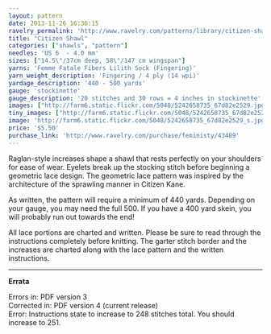```yaml
---
layout: pattern
date: 2013-11-26 16:36:15
ravelry_permalink: 'http://www.ravelry.com/patterns/library/citizen-shawl'
title: "Citizen Shawl"
categories: ["shawls", "pattern"]
needles: 'US 6  - 4.0 mm'
sizes: ["14.5\"/37cm deep, 58\"/147 cm wingspan"]
yarns: 'Femme Fatale Fibers Lilith Sock (Fingering)'
yarn_weight_description: 'Fingering / 4 ply (14 wpi)'
yardage_description: '440 - 500 yards'
gauge: 'stockinette'
gauge_description: '20 stitches and 30 rows = 4 inches in stockinette'
images: ["http://farm6.static.flickr.com/5048/5242658735_67d82e2529.jpg", "http://farm6.static.flickr.com/5161/5242658777_76fd3c9276.jpg", "http://farm6.static.flickr.com/5081/5242658519_cf049d2949.jpg", "http://farm6.static.flickr.com/5287/5243253090_f6ed896a56.jpg", "http://farm6.static.flickr.com/5204/5242658573_b277b896ba.jpg", "http://images4-b.ravelrycache.com/uploads/MariaO/42356414/dsc01634_medium.jpg", "http://images4-b.ravelrycache.com/uploads/MariaO/42356386/dsc01602_medium.jpg"]
tiny_images: ["http://farm6.static.flickr.com/5048/5242658735_67d82e2529_s.jpg", "http://farm6.static.flickr.com/5161/5242658777_76fd3c9276_s.jpg", "http://farm6.static.flickr.com/5081/5242658519_cf049d2949_s.jpg", "http://farm6.static.flickr.com/5287/5243253090_f6ed896a56_s.jpg", "http://farm6.static.flickr.com/5204/5242658573_b277b896ba_s.jpg", "http://images4.ravelrycache.com/uploads/MariaO/42356414/dsc01634_square.jpg", "http://images4-b.ravelrycache.com/uploads/MariaO/42356386/dsc01602_square.jpg"]
image: 'http://farm6.static.flickr.com/5048/5242658735_67d82e2529_s.jpg'
price: '$5.50'
purchase_link: 'http://www.ravelry.com/purchase/feministy/43489'
---
```

<p>Raglan-style increases shape a shawl that rests perfectly on your shoulders for ease of wear. Eyelets break up the stocking stitch before beginning a geometric lace design. The geometric lace pattern was inspired by the architecture of the sprawling manner in Citizen Kane.</p>

<p>As written, the pattern will require a minimum of 440 yards. Depending on your gauge, you may need the full 500. If you have a 400 yard skein, you will probably run out towards the end!</p>

<p>All lace portions are charted and written. Please be sure to read through the instructions completely before knitting. The garter stitch border and the increases are charted along with the lace pattern and the written instructions.</p>
<hr />
<p><strong>Errata</strong></p>

<p>Errors in: PDF version 3 <br />Corrected in: PDF version 4 (current release) <br />Error: Instructions state to increase to 248 stitches total. You should increase to 251.</p>